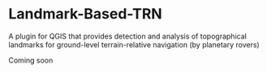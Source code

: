 # Landmark-Based-TRN
A plugin for QGIS that provides detection and analysis of topographical landmarks for ground-level terrain-relative navigation (by planetary rovers)

Coming soon
